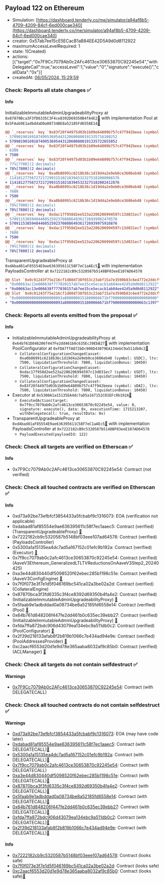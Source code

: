 ## Payload 122 on Ethereum

- Simulation: [https://dashboard.tenderly.co/me/simulator/a94af8b5-4709-4209-84cf-6ed000cae340](https://dashboard.tenderly.co/me/simulator/a94af8b5-4709-4209-84cf-6ed000cae340)
- creator: 0x57ab7ee15cE5ECacB1aB84EE42D5A9d0d8112922
- maximumAccessLevelRequired: 1
- state: 1(Created)
- actions: [{"target":"0x7F9Cc7079Ab0c2AFc4613ce30653870C92245e54","withDelegateCall":true,"accessLevel":1,"value":"0","signature":"execute()","callData":"0x"}]
- createdAt: [06/05/2024, 15:29:59](https://etherscan.io/tx/0x97deb805eb0598fac89f146e31dca44617b084ae200c0df3d4e2c155b4271b6e)

### Check: Reports all state changes :white_check_mark:

#### Info


InitializableImmutableAdminUpgradeabilityProxy at `0x87870Bca3F3fD6335C3F4ce8392D69350B4fA4E2`[:ghost:](https://github.com/bgd-labs/aave-address-book "AaveV3Ethereum.POOL") with implementation Pool at `0x5FAab9E1adbddaD0a08734BE8a52185Fd6558E14`[:ghost:](https://github.com/bgd-labs/aave-address-book "AaveV3Ethereum.POOL_IMPL")
```diff
@@ `_reserves` key `0x83f20f44975d03b1b09e64809b757c47f942beea (symbol: sDAI).configuration.data` @@
- 5709019016918749953695443120600800191335716100252
+ 5709019016918749953695443120600800191335722655052
@@ `_reserves` key `0x83f20f44975d03b1b09e64809b757c47f942beea (symbol: sDAI).configuration.data_decoded.ltv` @@
- 6300
+ 7500
@@ `_reserves` key `0x83f20f44975d03b1b09e64809b757c47f942beea (symbol: sDAI).configuration.data_decoded.liquidationThreshold` @@
- 77%[7700](2 decimals)
+ 78%[7800](2 decimals)
@@ `_reserves` key `0xa0b86991c6218b36c1d19d4a2e9eb0ce3606eb48 (symbol: USDC).configuration.data` @@
- 11418127756727217299315102183945323275182008966576
+ 11418127756727217299315102183945323275182002412876
@@ `_reserves` key `0xa0b86991c6218b36c1d19d4a2e9eb0ce3606eb48 (symbol: USDC).configuration.data_decoded.ltv` @@
- 7600
+ 7500
@@ `_reserves` key `0xa0b86991c6218b36c1d19d4a2e9eb0ce3606eb48 (symbol: USDC).configuration.data_decoded.liquidationThreshold` @@
- 79%[7900](2 decimals)
+ 78%[7800](2 decimals)
@@ `_reserves` key `0xdac17f958d2ee523a2206206994597c13d831ec7 (symbol: USDT).configuration.data` @@
- 5709115385948446052592376088649361726939982470576
+ 5709115385948446052592376088649361726939975916876
@@ `_reserves` key `0xdac17f958d2ee523a2206206994597c13d831ec7 (symbol: USDT).configuration.data_decoded.ltv` @@
- 7600
+ 7500
@@ `_reserves` key `0xdac17f958d2ee523a2206206994597c13d831ec7 (symbol: USDT).configuration.data_decoded.liquidationThreshold` @@
- 79%[7900](2 decimals)
+ 78%[7800](2 decimals)
```

TransparentUpgradeableProxy at `0xdAbad81aF85554E9ae636395611C58F7eC1aAEc5`[:ghost:](https://github.com/bgd-labs/aave-address-book "GovernanceV3Ethereum.PAYLOADS_CONTROLLER") with implementation PayloadsController at `0x7222182cB9c5320587b5148BF03eeE107AD64578`
```diff
@@ Slot `0x0c91243f75e216cf1d80d738f653c23abf15a7e3590b83c6e4772e2ddcffe533` @@
- "0x00663ac13e006638f777020157ab7ee15ce5ecacb1ab84ee42d5a9d0d8112922"
+ "0x00663ac13e006638f777030157ab7ee15ce5ecacb1ab84ee42d5a9d0d8112922"
@@ Slot `0x0c91243f75e216cf1d80d738f653c23abf15a7e3590b83c6e4772e2ddcffe534` @@
- "0x000000000000000000093a8000000151800066671bf700000000000000000000"
+ "0x000000000000000000093a8000000151800066671bf7000000000000663c1397"
```


### Check: Reports all events emitted from the proposal :white_check_mark:

#### Info

- InitializableImmutableAdminUpgradeabilityProxy at `0x64b761D848206f447Fe2dd461b0c635Ec39EbB27`[:ghost:](https://github.com/bgd-labs/aave-address-book "AaveV3Ethereum.POOL_CONFIGURATOR") with implementation PoolConfigurator at `0xFDA7ffA872bDc906D43079EA134ebC9a511db0c2`[:ghost:](https://github.com/bgd-labs/aave-address-book "AaveV3Ethereum.POOL_CONFIGURATOR_IMPL")
  - `CollateralConfigurationChanged(asset: 0xa0b86991c6218b36c1d19d4a2e9eb0ce3606eb48 (symbol: USDC), ltv: 7500, liquidationThreshold: 7800, liquidationBonus: 10450)`
  - `CollateralConfigurationChanged(asset: 0xdac17f958d2ee523a2206206994597c13d831ec7 (symbol: USDT), ltv: 7500, liquidationThreshold: 7800, liquidationBonus: 10450)`
  - `CollateralConfigurationChanged(asset: 0x83f20f44975d03b1b09e64809b757c47f942beea (symbol: sDAI), ltv: 7500, liquidationThreshold: 7800, liquidationBonus: 10450)`
- Executor at `0x5300A1a15135EA4dc7aD5a167152C01EFc9b192A`[:ghost:](https://github.com/bgd-labs/aave-address-book "AaveV2Ethereum.POOL_ADMIN, AaveV2EthereumAMM.POOL_ADMIN, AaveV3Ethereum.ACL_ADMIN, GovernanceV3Ethereum.EXECUTOR_LVL_1")
  - `ExecutedAction(target: 0x7f9cc7079ab0c2afc4613ce30653870c92245e54, value: 0, signature: execute(), data: 0x, executionTime: 1715213207, withDelegatecall: true, resultData: 0x)`
- TransparentUpgradeableProxy at `0xdAbad81aF85554E9ae636395611C58F7eC1aAEc5`[:ghost:](https://github.com/bgd-labs/aave-address-book "GovernanceV3Ethereum.PAYLOADS_CONTROLLER") with implementation PayloadsController at `0x7222182cB9c5320587b5148BF03eeE107AD64578`
  - `PayloadExecuted(payloadId: 122)`

### Check: Check all targets are verified on Etherscan :white_check_mark:

#### Info

- 0x7F9Cc7079Ab0c2AFc4613ce30653870C92245e54: Contract (not verified) 

### Check: Check all touched contracts are verified on Etherscan :white_check_mark:

#### Info

- 0xd73a92be73efbfcf3854433a5fcbabf9c1316073: EOA (verification not applicable)
- 0xdabad81af85554e9ae636395611c58f7ec1aaec5: Contract (verified) (TransparentUpgradeableProxy) [:ghost:](https://github.com/bgd-labs/aave-address-book "GovernanceV3Ethereum.PAYLOADS_CONTROLLER")
- 0x7222182cb9c5320587b5148bf03eee107ad64578: Contract (verified) (PayloadsController) 
- 0x5300a1a15135ea4dc7ad5a167152c01efc9b192a: Contract (verified) (Executor) [:ghost:](https://github.com/bgd-labs/aave-address-book "AaveV2Ethereum.POOL_ADMIN, AaveV2EthereumAMM.POOL_ADMIN, AaveV3Ethereum.ACL_ADMIN, GovernanceV3Ethereum.EXECUTOR_LVL_1")
- 0x7f9cc7079ab0c2afc4613ce30653870c92245e54: Contract (verified) (AaveV3Ethereum_GeneralizedLTLTVReductionsOnAaveV3Step2_20240425) 
- 0xa3e44d830440df5098520f62ebec285b1198c51e: Contract (verified) (AaveV3ConfigEngine) [:ghost:](https://github.com/bgd-labs/aave-address-book "AaveV3Ethereum.CONFIG_ENGINE")
- 0x7f0f073e3f7e1d5f046169bc541ca02a3be02a2d: Contract (verified) (CollateralEngine) 
- 0x87870bca3f3fd6335c3f4ce8392d69350b4fa4e2: Contract (verified) (InitializableImmutableAdminUpgradeabilityProxy) [:ghost:](https://github.com/bgd-labs/aave-address-book "AaveV3Ethereum.POOL")
- 0x5faab9e1adbddad0a08734be8a52185fd6558e14: Contract (verified) (Pool) [:ghost:](https://github.com/bgd-labs/aave-address-book "AaveV3Ethereum.POOL_IMPL")
- 0x64b761d848206f447fe2dd461b0c635ec39ebb27: Contract (verified) (InitializableImmutableAdminUpgradeabilityProxy) [:ghost:](https://github.com/bgd-labs/aave-address-book "AaveV3Ethereum.POOL_CONFIGURATOR")
- 0xfda7ffa872bdc906d43079ea134ebc9a511db0c2: Contract (verified) (PoolConfigurator) [:ghost:](https://github.com/bgd-labs/aave-address-book "AaveV3Ethereum.POOL_CONFIGURATOR_IMPL")
- 0x2f39d218133afab8f2b819b1066c7e434ad94e9e: Contract (verified) (PoolAddressesProvider) [:ghost:](https://github.com/bgd-labs/aave-address-book "AaveV3Ethereum.POOL_ADDRESSES_PROVIDER")
- 0xc2aacf6553d20d1e9d78e365aaba8032af9c85b0: Contract (verified) (ACLManager) [:ghost:](https://github.com/bgd-labs/aave-address-book "AaveV3Ethereum.ACL_MANAGER")

### Check: Check all targets do not contain selfdestruct :white_check_mark:

#### Warnings

- [0x7F9Cc7079Ab0c2AFc4613ce30653870C92245e54](https://etherscan.io/address/0x7F9Cc7079Ab0c2AFc4613ce30653870C92245e54): Contract (with DELEGATECALL)

### Check: Check all touched contracts do not contain selfdestruct :white_check_mark:

#### Warnings

- [0xd73a92be73efbfcf3854433a5fcbabf9c1316073](https://etherscan.io/address/0xd73a92be73efbfcf3854433a5fcbabf9c1316073): EOA (may have code later)
- [0xdabad81af85554e9ae636395611c58f7ec1aaec5](https://etherscan.io/address/0xdabad81af85554e9ae636395611c58f7ec1aaec5): Contract (with DELEGATECALL)[:ghost:](https://github.com/bgd-labs/aave-address-book "GovernanceV3Ethereum.PAYLOADS_CONTROLLER")
- [0x5300a1a15135ea4dc7ad5a167152c01efc9b192a](https://etherscan.io/address/0x5300a1a15135ea4dc7ad5a167152c01efc9b192a): Contract (with DELEGATECALL)[:ghost:](https://github.com/bgd-labs/aave-address-book "AaveV2Ethereum.POOL_ADMIN, AaveV2EthereumAMM.POOL_ADMIN, AaveV3Ethereum.ACL_ADMIN, GovernanceV3Ethereum.EXECUTOR_LVL_1")
- [0x7f9cc7079ab0c2afc4613ce30653870c92245e54](https://etherscan.io/address/0x7f9cc7079ab0c2afc4613ce30653870c92245e54): Contract (with DELEGATECALL)
- [0xa3e44d830440df5098520f62ebec285b1198c51e](https://etherscan.io/address/0xa3e44d830440df5098520f62ebec285b1198c51e): Contract (with DELEGATECALL)[:ghost:](https://github.com/bgd-labs/aave-address-book "AaveV3Ethereum.CONFIG_ENGINE")
- [0x87870bca3f3fd6335c3f4ce8392d69350b4fa4e2](https://etherscan.io/address/0x87870bca3f3fd6335c3f4ce8392d69350b4fa4e2): Contract (with DELEGATECALL)[:ghost:](https://github.com/bgd-labs/aave-address-book "AaveV3Ethereum.POOL")
- [0x5faab9e1adbddad0a08734be8a52185fd6558e14](https://etherscan.io/address/0x5faab9e1adbddad0a08734be8a52185fd6558e14): Contract (with DELEGATECALL)[:ghost:](https://github.com/bgd-labs/aave-address-book "AaveV3Ethereum.POOL_IMPL")
- [0x64b761d848206f447fe2dd461b0c635ec39ebb27](https://etherscan.io/address/0x64b761d848206f447fe2dd461b0c635ec39ebb27): Contract (with DELEGATECALL)[:ghost:](https://github.com/bgd-labs/aave-address-book "AaveV3Ethereum.POOL_CONFIGURATOR")
- [0xfda7ffa872bdc906d43079ea134ebc9a511db0c2](https://etherscan.io/address/0xfda7ffa872bdc906d43079ea134ebc9a511db0c2): Contract (with DELEGATECALL)[:ghost:](https://github.com/bgd-labs/aave-address-book "AaveV3Ethereum.POOL_CONFIGURATOR_IMPL")
- [0x2f39d218133afab8f2b819b1066c7e434ad94e9e](https://etherscan.io/address/0x2f39d218133afab8f2b819b1066c7e434ad94e9e): Contract (with DELEGATECALL)[:ghost:](https://github.com/bgd-labs/aave-address-book "AaveV3Ethereum.POOL_ADDRESSES_PROVIDER")

#### Info

- [0x7222182cb9c5320587b5148bf03eee107ad64578](https://etherscan.io/address/0x7222182cb9c5320587b5148bf03eee107ad64578): Contract (looks safe)
- [0x7f0f073e3f7e1d5f046169bc541ca02a3be02a2d](https://etherscan.io/address/0x7f0f073e3f7e1d5f046169bc541ca02a3be02a2d): Contract (looks safe)
- [0xc2aacf6553d20d1e9d78e365aaba8032af9c85b0](https://etherscan.io/address/0xc2aacf6553d20d1e9d78e365aaba8032af9c85b0): Contract (looks safe)[:ghost:](https://github.com/bgd-labs/aave-address-book "AaveV3Ethereum.ACL_MANAGER")

